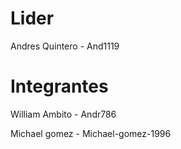 # Lider 

Andres Quintero - And1119

# Integrantes

William Ambito - Andr786

Michael gomez - Michael-gomez-1996



